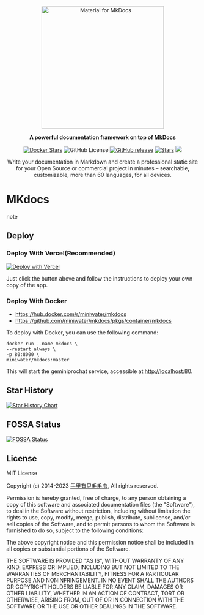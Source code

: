<p align="center">
  <a href="https://github.com/miniwater/mkdocs/">
    <img src="https://raw.githubusercontent.com/miniwater/mkdocs/master/docs/assets/logo.png" width="320" alt="Material for MkDocs">
  </a>
</p>

<p align="center">
  <strong>
    A powerful documentation framework on top of
    <a href="https://www.mkdocs.org/">MkDocs</a>
  </strong>
</p>

<p align="center">
    <a href="https://hub.docker.com/r/miniwater/mkdocs"><img alt="Docker Stars" src="https://img.shields.io/docker/stars/miniwater/mkdocs"></a>
    <img alt="GitHub License" src="https://img.shields.io/github/license/miniwater/mkdocs">
    <a href="https://github.com/miniwater/mkdocs/releases"><img src="https://img.shields.io/github/v/release/miniwater/mkdocs" alt="GitHub release"></a>
    <a href="https://github.com/miniwater/mkdocs"><img src="https://img.shields.io/github/stars/miniwater/mkdocs?color=%231890FF&style=flat-square" alt="Stars"></a>
    <a href="https://app.fossa.com/projects/git%2Bgithub.com%2Fminiwater%2Fmkdocs?ref=badge_shield&issueType=license" alt="FOSSA Status"><img src="https://app.fossa.com/api/projects/git%2Bgithub.com%2Fminiwater%2Fmkdocs.svg?type=shield&issueType=license"/></a>
</p>

<p align="center">
  Write your documentation in Markdown and create a professional static site for
  your Open Source or commercial project in minutes – searchable, customizable,
  more than 60 languages, for all devices.
</p>

# MKdocs

note

## Deploy

### Deploy With Vercel(Recommended)

[![Deploy with Vercel](https://vercel.com/button)](https://vercel.com/new/clone?repository-url=https://github.com/miniwater/mkdocs)

Just click the button above and follow the instructions to deploy your own copy of the app.

### Deploy With Docker

- <https://hub.docker.com/r/miniwater/mkdocs>
- <https://github.com/miniwater/mkdocs/pkgs/container/mkdocs>

To deploy with Docker, you can use the following command:

```shell
docker run --name mkdocs \
--restart always \
-p 80:8000 \
miniwater/mkdocs:master
```

This will start the geminiprochat service, accessible at <http://localhost:80>.

## Star History

[![Star History Chart](https://api.star-history.com/svg?repos=miniwater/mkdocs&type=Date)](https://star-history.com/#miniwater/mkdocs&Date)

## FOSSA Status

[![FOSSA Status](https://app.fossa.com/api/projects/git%2Bgithub.com%2Fminiwater%2Fmkdocs.svg?type=large&issueType=license)](https://app.fossa.com/projects/git%2Bgithub.com%2Fminiwater%2Fmkdocs?ref=badge_large&issueType=license)

## License

MIT License

Copyright (c) 2014-2023 [手里有只毛毛虫](https://krjojo.com/), All rights reserved.

Permission is hereby granted, free of charge, to any person obtaining a copy
of this software and associated documentation files (the "Software"), to deal
in the Software without restriction, including without limitation the rights
to use, copy, modify, merge, publish, distribute, sublicense, and/or sell
copies of the Software, and to permit persons to whom the Software is
furnished to do so, subject to the following conditions:

The above copyright notice and this permission notice shall be included in all
copies or substantial portions of the Software.

THE SOFTWARE IS PROVIDED "AS IS", WITHOUT WARRANTY OF ANY KIND, EXPRESS OR
IMPLIED, INCLUDING BUT NOT LIMITED TO THE WARRANTIES OF MERCHANTABILITY,
FITNESS FOR A PARTICULAR PURPOSE AND NONINFRINGEMENT. IN NO EVENT SHALL THE
AUTHORS OR COPYRIGHT HOLDERS BE LIABLE FOR ANY CLAIM, DAMAGES OR OTHER
LIABILITY, WHETHER IN AN ACTION OF CONTRACT, TORT OR OTHERWISE, ARISING FROM,
OUT OF OR IN CONNECTION WITH THE SOFTWARE OR THE USE OR OTHER DEALINGS IN THE
SOFTWARE.
